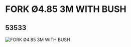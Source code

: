 # FORK Ø4.85 3M WITH BUSH
## 53533
![FORK Ø4.85 3M WITH BUSH](https://lc-www-live-s.legocdn.com/media/bricks/5/2/4274674.jpg)